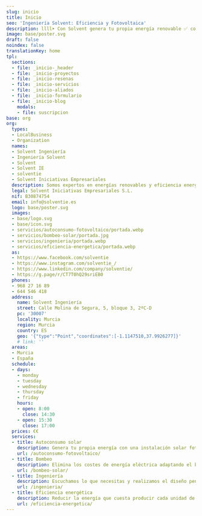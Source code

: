```yaml
---
slug: inicio
title: Inicio
seo: 'Ingeniería Solvent: Eficiencia y Fotovoltaica'
description: llll➤ Con Solvent genera tu propia energía renovable ✅ con tu instalación fotovoltaica y ahorra en tu factura mientras cuidas del planeta.
image: base/poster.svg
draft: false
noindex: false
translationKey: home
tpl:
  sections:
  - file: _inicio-_header
  - file: _inicio-proyectos
  - file: _inicio-resenas
  - file: _inicio-servicios
  - file: _inicio-aliados
  - file: _inicio-formulario
  - file: _inicio-blog
    modals:
    - file: suscripcion
base: org
org:
  types:
  - LocalBusiness
  - Organization
  names:
  - Solvent Ingeniería
  - Ingeniería Solvent
  - Solvent
  - Solvent IE
  - solventie
  - Solvent Iniciativas Empresariales
  description: Somos expertos en energías renovables y eficiencia energética. Optimizamos tu sistema solar para obtener el máximo rendimiento y mejoramos la infraestructura de tu empresa para reducir su consumo y aumentar su eficiencia.
  legal: Solvent Iniciativas Empresariales S.L.
  nif: B30874754
  email: info@solventie.es
  logo: base/poster.svg
  images:
  - base/logo.svg
  - base/icon.svg
  - servicios/autoconsumo-fotovoltaico/portada.webp
  - servicios/bombeo-solar/portada.jpg
  - servicios/ingenieria/portada.webp
  - servicios/eficiencia-energetica/portada.webp
  as:
  - https://www.facebook.com/solventie
  - https://www.instagram.com/solventie_/
  - https://www.linkedin.com/company/solventie/
  - https://g.page/r/CT7T0hQ29sriEB0
  phones:
  - 968 27 16 89
  - 644 546 418
  address:
    name: Solvent Ingeniería
    street: Calle Molina de Segura, 5, bloque 3, 2ºC-D
    pc: '30007'
    locality: Murcia
    region: Murcia
    country: ES
    geo: '{"type":"Point","coordinates":[-1.1147510,37.9926277]}'
    # link: ''
  areas:
  - Murcia
  - España
  schedule:
  - days:
    - monday
    - tuesday
    - wednesday
    - thursday
    - friday
    hours:
    - open: 8:00
      close: 14:30
    - open: 15:30
      close: 17:00
  prices: €€
  services:
  - title: Autoconsumo solar
    description: Genera tu propia energía con una instalación solar fotovoltaica y ahorra en tu factura mientras cuidas del planeta
    url: /autoconsumo-fotovoltaico/
  - title: Bombeo
    description: Elimina los costes de energía eléctrica adaptando el bombeo de agua a las horas solares
    url: /bombeo-solar/
  - title: Ingeniería
    description: Escuchamos lo que necesitas y realizamos el diseño pensando en lo mejor para tu empresa, siempre con el objetivo de reducir los costes de implantación
    url: /ingenieria/
  - title: Eficiencia energética
    description: Reducir la energía que cuesta producir cada unidad de lo que fábricas y cómo optimizar tus procesos para mejorar la eficiencia de tu empresa
    url: /eficiencia-energetica/
---
```

